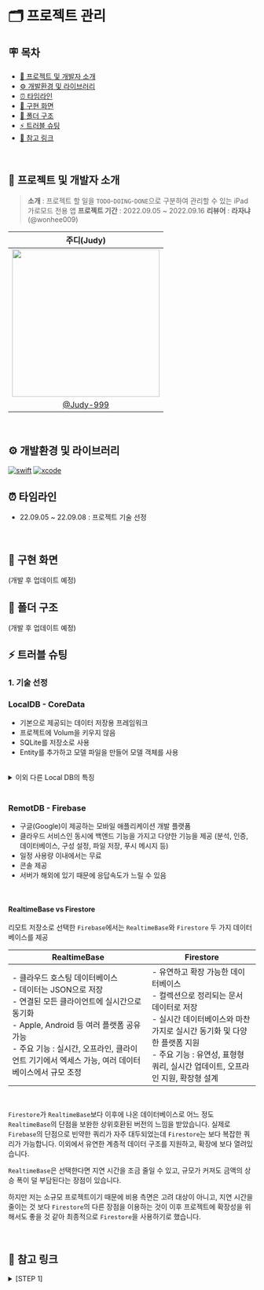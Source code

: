 # 🗂 프로젝트 관리

## 🪧 목차
- [📜 프로젝트 및 개발자 소개](#-프로젝트-및-개발자-소개)
- [⚙️ 개발환경 및 라이브러리](#%EF%B8%8F-개발환경-및-라이브러리)
- [⏰ 타임라인](#-타임라인)
- [📱 구현 화면](#-구현-화면)
- [📁 폴더 구조](#-폴더-구조)
- [⚡️ 트러블 슈팅](#%EF%B8%8F-트러블-슈팅)
- [🔗 참고 링크](#-참고-링크)


<br>

## 📜 프로젝트 및 개발자 소개
> **소개** : 프로젝트 할 일을 `TODO`-`DOING`-`DONE`으로 구분하여 관리할 수 있는 iPad 가로모드 전용 앱 
> **프로젝트 기간** : 2022.09.05 ~ 2022.09.16 
> **리뷰어** : **라자냐**(@wonhee009)

| **주디(Judy)** |
|:---:|
<img src="https://i.imgur.com/n304TQO.jpg" width="300" height="300" />|
|[@Judy-999](https://github.com/Judy-999)|

<br>

## ⚙️ 개발환경 및 라이브러리
[![swift](https://img.shields.io/badge/swift-5.6-orange)]() [![xcode](https://img.shields.io/badge/Xcode-13.4.1-blue)]()
<br>


## ⏰ 타임라인

- 22.09.05 ~ 22.09.08 : 프로젝트 기술 선정 
<br>

## 📱 구현 화면
(개발 후 업데이트 예정)
<br>

## 📁 폴더 구조
(개발 후 업데이트 예정)
<br>

## ⚡️ 트러블 슈팅

### 1. 기술 선정 
### LocalDB - CoreData
- 기본으로 제공되는 데이터 저장용 프레임워크
- 프로젝트에 Volum을 키우지 않음
- SQLite를 저장소로 사용
- Entity를 추가하고 모델 파일을 만들어 모델 객체를 사용
<br>

<details>
<summary>이외 다른 Local DB의 특징</summary>
    
### SQLite
- 비교적 가벼운 데이터베이스
- 대규모 작업에는 적합하지 않음
- 데이터를 저장하는 데 하나의 파일만 사용
- iOS에 이미 내포되어 있어 라이브러리를 사용하지 않아도 됨
<br>
    
### Realm
- 모바일을 타깃으로 한 DBMS
- 속도가 빠르고 대용량 데이터를 다룰 수 있음
- 객체 중심 데이터베이스
- 지원 버전: iOS 8 또는 OS X 10.9 이상
- 무료!
- [Realm Studio](https://realm.io/products/realm-studio)로 데이터를 실시간으로 검색 및 수정할 수 있음
- 현재 Realm은 NoSQL(Not Only SQL)의 대표주자인 MongoDB에 인수됨
- iOS와 Android 간 DB 공유가 가능
- RxRealm 

</details>

### <br>RemotDB - Firebase
- 구글(Google)이 제공하는 모바일 애플리케이션 개발 플랫폼
- 클라우드 서비스인 동시에 백엔드 기능을 가지고 다양한 기능을 제공
 (분석, 인증, 데이터베이스, 구성 설정, 파일 저장, 푸시 메시지 등)
- 일정 사용량 이내에서는 무료
- 콘솔 제공
- 서버가 해외에 있기 때문에 응답속도가 느릴 수 있음
<br>

#### RealtimeBase vs Firestore
리모트 저장소로 선택한 `Firebase`에서는 `RealtimeBase`와 `Firestore` 두 가지 데이터베이스를 제공

|RealtimeBase | Firestore | 
| ------- | -------- | 
| - 클라우드 호스팅 데이터베이스<br>- 데이터는 JSON으로 저장<br>- 연결된 모든 클라이언트에 실시간으로 동기화<br>- Apple, Android 등 여러 플랫폼 공유 가능<br>- 주요 기능 : 실시간, 오프라인, 클라이언트 기기에서 엑세스 가능, 여러 데이터베이스에서 규모 조정 | - 유연하고 확장 가능한 데이터베이스<br>- 컬렉션으로 정리되는 문서 데이터로 저장<br>- 실시간 데이터베이스와 마찬가지로 실시간 동기화 및 다양한 플랫폼 지원<br>- 주요 기능 : 유연성, 표형형 쿼리, 실시간 업데이트, 오프라인 지원, 확장형 설계  |

<br>

`Firestore`가 `RealtimeBase`보다 이후에 나온 데이터베이스로 어느 정도 `RealtimeBase`의 단점을 보완한 상위호환된 버전의 느낌을 받았습니다. 실제로 `Firebase`의 단점으로 빈약한 쿼리가 자주 대두되었는데 `Firestore`는 보다 복잡한 쿼리가 가능합니다. 이외에서 유연한 계층적 데이터 구조를 지원하고, 확장에 보다 열려있습니다.

`RealtimeBase`은 선택한다면 지연 시간을 조금 줄일 수 있고, 규모가 커져도 금액의 상승 폭이 덜 부담된다는 장점이 있습니다. 

하지만 저는 소규모 프로젝트이기 때문에 비용 측면은 고려 대상이 아니고, 지연 시간을 줄이는 것 보다 `Firestore`의 다른 장점을 이용하는 것이 이후 프로젝트에 확장성을 위해서도 좋을 것 같아 최종적으로 `Firestore`을 사용하기로 했습니다.


<br>

## 🔗 참고 링크

<details>
<summary>[STEP 1]</summary>
    
[위키백과-SQLite](https://ko.wikipedia.org/wiki/SQLite)<br>[CoreData와 Realm](https://agilie.com/blog/coredata-vs-realm-what-to-choose-as-a-database-for-ios-apps)<br>[Realm 공식 홈페이지](https://realm.io)<br>[Realm이란 무엇인가?](https://hellominchan.tistory.com/27)<br>[Core Data](https://developer.apple.com/documentation/coredata)<br>[Firebase](https://firebase.google.com/docs/ios/setup?hl=ko)<br>[데이터베이스 선택: Cloud Firestore 또는 실시간 데이터베이스](https://firebase.google.com/docs/database/rtdb-vs-firestore?hl=ko)<br>[Firebase Realtime, Cloud Firestore](https://iamthejiheee.tistory.com/246)
    
</details>

